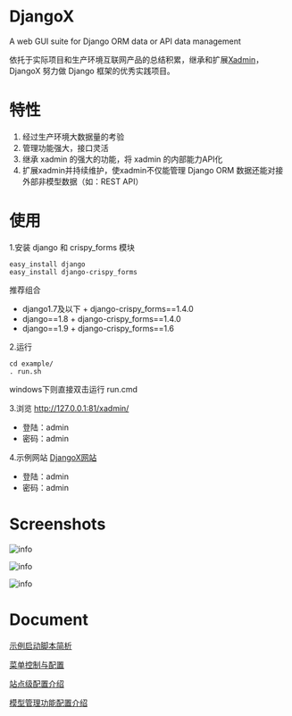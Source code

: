 # DjangoX
A web GUI suite for Django ORM data or API data management

依托于实际项目和生产环境互联网产品的总结积累，继承和扩展[Xadmin](https://github.com/sshwsfc/xadmin)，DjangoX 努力做 Django 框架的优秀实践项目。

# 特性
1. 经过生产环境大数据量的考验
2. 管理功能强大，接口灵活
3. 继承 xadmin 的强大的功能，将 xadmin 的内部能力API化
4. 扩展xadmin并持续维护，使xadmin不仅能管理 Django ORM 数据还能对接外部非模型数据（如：REST API）

# 使用
1.安装 django 和 crispy_forms 模块
```
easy_install django
easy_install django-crispy_forms
```
推荐组合
- django1.7及以下 + django-crispy_forms==1.4.0
- django==1.8 + django-crispy_forms==1.4.0
- django==1.9 + django-crispy_forms==1.6

2.运行
```
cd example/
. run.sh 
```
windows下则直接双击运行 run.cmd

3.浏览
http://127.0.0.1:81/xadmin/
* 登陆：admin 
* 密码：admin

4.示例网站
[DjangoX网站](http://xadmin.ablog.top/xadmin/main.html)
* 登陆：admin 
* 密码：admin

# Screenshots
![info](https://github.com/JoneXiong/DjangoX/raw/master/example/app/static/app/img/show1.png)

![info](https://github.com/JoneXiong/DjangoX/raw/master/example/app/static/app/img/show2.png)

![info](https://github.com/JoneXiong/DjangoX/raw/master/example/app/static/app/img/show3.png)

# Document
[示例启动脚本简析](http://www.oejia.net/blog/2016/01/25/djangox_start_py.html)

[菜单控制与配置](http://www.oejia.net/blog/2016/06/13/djangox_menu.html)

[站点级配置介绍](http://oejia.net/blog/2016/11/21/djangox_site_config.html)

[模型管理功能配置介绍](http://oejia.net/blog/2016/11/29/djangox_admin_conf.html)
